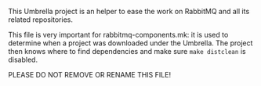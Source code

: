 This Umbrella project is an helper to ease the work on RabbitMQ and all
its related repositories.

This file is very important for rabbitmq-components.mk: it is used to
determine when a project was downloaded under the Umbrella. The project
then knows where to find dependencies and make sure `make distclean` is
disabled.

PLEASE DO NOT REMOVE OR RENAME THIS FILE!
